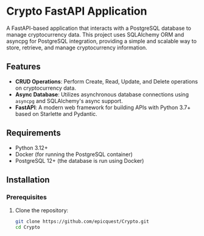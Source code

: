 # Crypto FastAPI Application

A FastAPI-based application that interacts with a PostgreSQL database to manage cryptocurrency data. This project uses SQLAlchemy ORM and asyncpg for PostgreSQL integration, providing a simple and scalable way to store, retrieve, and manage cryptocurrency information.

## Features

- **CRUD Operations**: Perform Create, Read, Update, and Delete operations on cryptocurrency data.
- **Async Database**: Utilizes asynchronous database connections using `asyncpg` and SQLAlchemy's async support.
- **FastAPI**: A modern web framework for building APIs with Python 3.7+ based on Starlette and Pydantic.

## Requirements

- Python 3.12+
- Docker (for running the PostgreSQL container)
- PostgreSQL 12+ (the database is run using Docker)

## Installation

### Prerequisites

1. Clone the repository:
   ```bash
   git clone https://github.com/epicquest/Crypto.git
   cd Crypto

